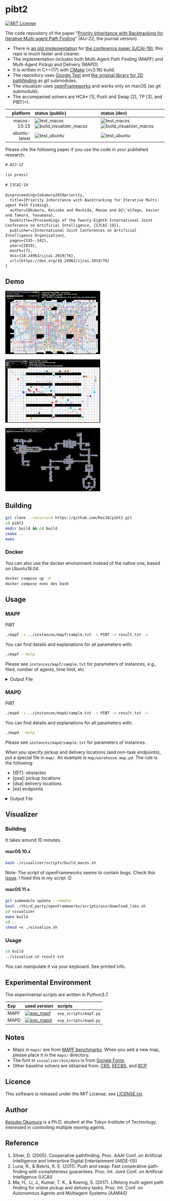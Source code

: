 pibt2
===
[![MIT License](http://img.shields.io/badge/license-MIT-blue.svg?style=flat)](LICENSE)

The code repository of the paper "[Priority Inheritance with Backtracking for Iterative Multi-agent Path Finding](https://kei18.github.io/pibt2/)" (AIJ-22; the journal version).

- There is [an old implementation](https://github.com/Kei18/pibt) for [the conference paper (IJCAI-19)](https://www.ijcai.org/proceedings/2019/76); this repo is much faster and cleaner.
- The implementation includes both Multi-Agent Path Finding (MAPF) and Multi-Agent Pickup and Delivery (MAPD).
- It is written in C++(17) with [CMake](https://cmake.org/) (≥v3.16) build.
- The repository uses [Google Test](https://github.com/google/googletest) and [the original library for 2D pathfinding](https://github.com/Kei18/grid-pathfinding) as git submodules.
- The visualizer uses [openFrameworks](https://openframeworks.cc) and works only on macOS (as git submodule).
- The accompanied solvers are HCA\* [1], Push and Swap [2], TP [3], and PIBT(+).

| platform | status (public) | status (dev) |
| ---: | :--- |:--- |
| macos-10.15 | ![test_macos](https://github.com/Kei18/pibt2/workflows/test_macos/badge.svg?branch=public) ![build_visualizer_macos](https://github.com/Kei18/pibt2/workflows/build_visualizer_macos/badge.svg?branch=public) | ![test_macos](https://github.com/Kei18/pibt2/workflows/test_macos/badge.svg?branch=dev) ![build_visualizer_macos](https://github.com/Kei18/pibt2/workflows/build_visualizer_macos/badge.svg?branch=dev) |
| ubuntu-latest | ![test_ubuntu](https://github.com/Kei18/pibt2/workflows/test_ubuntu/badge.svg?branch=public) | ![test_ubuntu](https://github.com/Kei18/pibt2/workflows/test_ubuntu/badge.svg?branch=dev) |

Please cite the following paper if you use the code in your published research:
```
# AIJ-22

(in press)

# IJCAI-19

@inproceedings{okumura2019priority,
  title={Priority Inheritance with Backtracking for Iterative Multi-agent Path Finding},
  author={Okumura, Keisuke and Machida, Manao and D{\'e}fago, Xavier and Tamura, Yasumasa},
  booktitle={Proceedings of the Twenty-Eighth International Joint Conference on Artificial Intelligence, {IJCAI-19}},
  publisher={International Joint Conferences on Artificial Intelligence Organization},
  pages={535--542},
  year={2019},
  month={7},
  doi={10.24963/ijcai.2019/76},
  url={https://doi.org/10.24963/ijcai.2019/76}
}
```

## Demo
![100 agents in arena](./material/arena_100.gif)

![mapd in warehouse](./material/mapd.gif)

![1000 agents in brc202d](./material/brc202d_1000.gif)

## Building

```sh
git clone --recursive https://github.com/Kei18/pibt2.git
cd pibt2
mkdir build && cd build
cmake ..
make
```

### Docker

You can also use the docker environment instead of the native one, based on Ubuntu18.04.

```sh
docker compose up -d
docker compose exec dev bash
```

## Usage
### MAPF
PIBT
```sh
./mapf -i ../instances/mapf/sample.txt -s PIBT -o result.txt -v
```

You can find details and explanations for all parameters with:
```sh
./mapf --help
```

Please see `instances/mapf/sample.txt` for parameters of instances, e.g., filed, number of agents, time limit, etc.

<details><summary>Output File</summary>

This is an example output of `../instances/mapf/sample.txt`.
Note that `(x, y)` denotes location.
`(0, 0)` is the left-top point.
`(x, 0)` is the location at `x`-th column and 1st row.
```
instance=../instances/mapf/sample.txt
agents=100
map_file=arena.map
solver=PIBT
solved=1
soc=3738
lb_soc=3243
makespan=68
lb_makespan=68
comp_time=11
starts=(32,21),(40,4),(20,22),(26,18), [...]
goals=(10,16),(30,21),(11,42),(44,6), [...]
solution=
0:(32,21),(40,4),(20,22),(26,18), [...]
1:(31,21),(40,5),(20,23),(27,18), [...]
[...]
```

</details>


### MAPD
PIBT
```sh
./mapd -i ../instances/mapd/sample.txt -s PIBT -o result.txt -v
```

You can find details and explanations for all parameters with:
```sh
./mapd --help
```

Please see `instances/mapd/sample.txt` for parameters of instances.

When you specify pickup and delivery locations (and non-task endpoints), put a special file in `map/`. An example is `map/warehouse.map.pd`.
The rule is the following:

- \[\@T\]: obstacles
- [psa]: pickup locations
- [dsa] delivery locations
- [ea] endpoints

<details><summary>Output File</summary>

This is an example output of `../instances/mapd/sample.txt`.

- task: {task-id}:{loc-pickup}->{loc-delivery},appear={timestep},finished={timestep}
- solution: {timestep}:(loc-current)->(loc-current-target):{assigned-task-id or -1}

```
instance=../instances/mapd/sample.txt
agents=50
map_file=warehouse.map
solver=PIBT
solved=1
service_time=25.33
makespan=535
comp_time=437
preprocessing_comp_time0
starts=(33,17),(32,19), [...]
task=
0:129->113,appear=0,finished=23
4:342->256,appear=4,finished=24
[...]
solution=
0:(33,17)->(24,3):-1,(32,19)->(24,3):-1, [...]
1:(32,17)->(29,2):-1,(31,19)->(29,2):-1, [...]
[...]
```

</details>

## Visualizer

### Building
It takes around 10 minutes.

#### macOS 10.x
```sh
bash ./visualizer/scripts/build_macos.sh
```

Note: The script of openFrameworks seems to contain bugs. Check this [issue](https://github.com/openframeworks/openFrameworks/issues/6623). I fixed this in my script :D

#### macOS 11.x
```sh
git submodule update --remote
bash ./third_party/openFrameworks/scripts/osx/download_libs.sh
cd visualizer
make build
cd ..
chmod +x ./visualize.sh
```

### Usage
```sh
cd build
../visualize.sh result.txt
```

You can manipulate it via your keyboard. See printed info.


## Experimental Environment

The experimental scripts are written in Python3.7.

| Exp | used version | scripts |
| :--- | :--- | :--- |
| MAPF | [![exp\_mapf](https://img.shields.io/badge/tag-exp__mapf-blue)](https://github.com/Kei18/pibt2/releases/tag/exp%2Fmapf) | `exp_scripts/mapf.py` |
| MAPD | [![exp\_mapd](https://img.shields.io/badge/tag-exp__mapd-blue)](https://github.com/Kei18/pibt2/releases/tag/exp%2Fmapd) | `exp_scripts/mapd.py` |


## Notes
- Maps in `maps/` are from [MAPF benchmarks](https://movingai.com/benchmarks/mapf.html).
  When you add a new map, please place it in the `maps/` directory.
- The font in `visualizer/bin/data` is from [Google Fonts](https://fonts.google.com/).
- Other baseline solvers are obtained from: [CBS](https://github.com/Jiaoyang-Li/CBSH2-RTC), [EECBS](https://github.com/Jiaoyang-Li/EECBS), and [BCP](https://github.com/ed-lam/bcp-mapf)

## Licence
This software is released under the MIT License, see [LICENSE.txt](LICENCE.txt).

## Author
[Keisuke Okumura](https://kei18.github.io) is a Ph.D. student at the Tokyo Institute of Technology, interested in controlling multiple moving agents.

## Reference
1. Silver, D. (2005). Cooperative pathfinding. Proc. AAAI Conf. on Artificial Intelligence and Interactive Digital Entertainment (AIIDE-05)
1. Luna, R., & Bekris, K. E. (2011). Push and swap: Fast cooperative path-finding with completeness guarantees. Proc. Int. Joint Conf. on Artificial Intelligence (IJCAI)
1. Ma, H., Li, J., Kumar, T. K., & Koenig, S. (2017). Lifelong multi-agent path finding for online pickup and delivery tasks. Proc. Int. Conf. on Autonomous Agents and Multiagent Systems (AAMAS)
